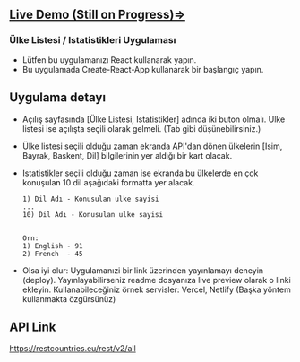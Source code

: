 ## [Live Demo (Still on Progress)=>](https://country-list-app-onuryks.netlify.app/)

### Ülke Listesi / Istatistikleri Uygulaması

- Lütfen bu uygulamanızı React kullanarak yapın.
- Bu uygulamada Create-React-App kullanarak bir başlangıç yapın.

## Uygulama detayı

- Açılış sayfasında [Ülke Listesi, Istatistikler] adında iki buton olmalı. Ulke listesi ise açılışta seçili olarak gelmeli. (Tab gibi düşünebilirsiniz.)

- Ülke listesi seçili olduğu zaman ekranda API'dan dönen ülkelerin [Isim, Bayrak, Baskent, Dil] bilgilerinin yer aldığı bir kart olacak.

- Istatistikler seçili olduğu zaman ise ekranda bu ülkelerde en çok konuşulan 10 dil aşağıdaki formatta yer alacak.

  ```
  1) Dil Adı - Konusulan ulke sayisi
  ...
  10) Dil Adı - Konusulan ulke sayisi


  Orn:
  1) English - 91
  2) French  - 45
  ```

- Olsa iyi olur: Uygulamanızi bir link üzerinden yayınlamayı deneyin (deploy). Yayınlayabilirseniz readme dosyanıza live preview olarak o linki ekleyin. Kullanabileceğiniz örnek servisler: Vercel, Netlify (Başka yöntem kullanmakta özgürsünüz)

## API Link

https://restcountries.eu/rest/v2/all
